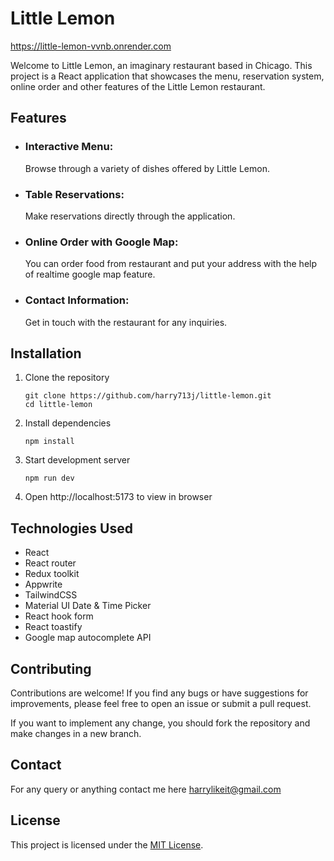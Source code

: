 # Little Lemon
https://little-lemon-vvnb.onrender.com

Welcome to Little Lemon, an imaginary restaurant based in Chicago. This project is a React application that showcases the menu, reservation system, online order and other features of the Little Lemon restaurant.

## Features

- ### Interactive Menu:
  Browse through a variety of dishes offered by Little Lemon.
- ### Table Reservations:
  Make reservations directly through the application.
- ### Online Order with Google Map:
  You can order food from restaurant and put your address with the help of realtime google map feature.
- ### Contact Information:
  Get in touch with the restaurant for any inquiries.

## Installation

1. Clone the repository

   ```
   git clone https://github.com/harry713j/little-lemon.git
   cd little-lemon
   ```

2. Install dependencies

   ```
   npm install
   ```

3. Start development server

   ```
   npm run dev
   ```

4. Open http://localhost:5173 to view in browser

## Technologies Used

- React
- React router
- Redux toolkit
- Appwrite
- TailwindCSS
- Material UI Date & Time Picker
- React hook form
- React toastify
- Google map autocomplete API

## Contributing

Contributions are welcome! If you find any bugs or have suggestions for improvements, please feel free to open an issue or submit a pull request.

If you want to implement any change, you should fork the repository and make changes in a new branch.

## Contact

For any query or anything contact me here harrylikeit@gmail.com

## License

This project is licensed under the [MIT License](https://opensource.org/license/mit).
